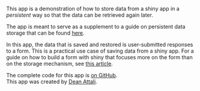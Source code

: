 This app is a demonstration of how to store data from a shiny app in a *persistent* way so that the data can be retrieved again later.  

The app is meant to serve as a supplement to a guide on persistent data storage that can be found [here](http://deanattali.com/blog/shiny-persistent-data-storage/).  

In this app, the data that is saved and restored is user-submitted responses to a form. This is a practical use case of saving data from a shiny app. For a guide on how to build a form with shiny that focuses more on the form than on the storage mechanism, see [this article](http://deanattali.com/2015/06/14/mimicking-google-form-shiny/).  

The complete code for this app is [on GitHub](https://github.com/daattali/shiny-server/tree/master/persistent-data-storage).  
This app was created by [Dean Attali](http://deanattali.com).
